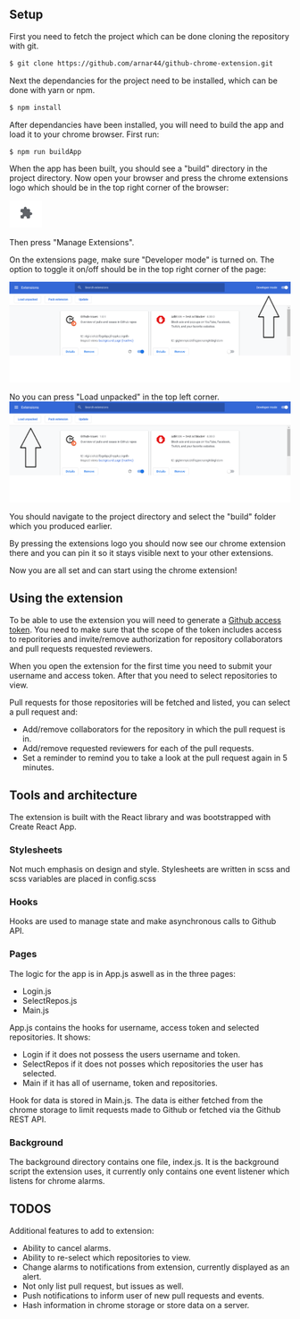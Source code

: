 ## Setup

First you need to fetch the project which can be done cloning the repository with git.

```bash
$ git clone https://github.com/arnar44/github-chrome-extension.git
```

Next the dependancies for the project need to be installed, which can be done with yarn or npm.

```bash
$ npm install
```

After dependancies have been installed, you will need to build the app and load it to your chrome browser. First run:

```bash
$ npm run buildApp
```

When the app has been built, you should see a "build" directory in the project directory. Now open your browser and press the chrome extensions logo which should be in the top right corner of the browser:

 ![alt text](./screenshots/extensionsLogo.png "Extensions Logo")

 Then press "Manage Extensions".

 On the extensions page, make sure "Developer mode" is turned on. The option to toggle it on/off should be in the top right corner of the page:

  ![alt text](./screenshots/developerMode.png "Developer Mode")

  No you can press "Load unpacked" in the top left corner. 
  ![alt text](./screenshots/loadUnpacked.png "Load unpacked")

  You should navigate to the project directory and select the "build" folder which you produced earlier. 

  By pressing the extensions logo you should now see our chrome extension there and you can pin it so it stays visible next to your other extensions. 

  Now you are all set and can start using the chrome extension!

  ## Using the extension
  To be able to use the extension you will need to generate a [Github access token](https://docs.github.com/en/github/authenticating-to-github/keeping-your-account-and-data-secure/creating-a-personal-access-token). You need to make sure that the scope of the token includes access to reporitories and invite/remove authorization for repository collaborators and pull requests requested reviewers. 

  When you open the extension for the first time you need to submit your username and access token. After that you need to select repositories to view. 

  Pull requests for those repositories will be fetched and listed, you can select a pull request and:
- Add/remove collaborators for the repository in which the pull request is in.
- Add/remove requested reviewers for each of the pull requests.
- Set a reminder to remind you to take a look at the pull request again in 5 minutes.

## Tools and architecture
The extension is built with the React library and was bootstrapped with Create React App.

### Stylesheets
Not much emphasis on design and style.
Stylesheets are written in scss and scss variables are placed in config.scss

### Hooks
Hooks are used to manage state and make asynchronous calls to Github API.

### Pages
The logic for the app is in App.js aswell as in the three pages:

- Login.js
- SelectRepos.js
- Main.js

App.js contains the hooks for username, access token and selected repositories. It shows:
- Login if it does not possess the users username and token.
- SelectRepos if it does not posses which repositories the user has selected.
- Main if it has all of username, token and repositories.

Hook for data is stored in Main.js. The data is either fetched from the chrome storage to limit requests made to Github or fetched via the Github REST API. 

### Background
The background directory contains one file, index.js. It is the background script the extension uses, it currently only contains one event listener which listens for chrome alarms. 

## TODOS
Additional features to add to extension:
- Ability to cancel alarms.
- Ability to re-select which repositories to view.
- Change alarms to notifications from extension, currently displayed as an alert.
- Not only list pull request, but issues as well. 
- Push notifications to inform user of new pull requests and events.
- Hash information in chrome storage or store data on a server.